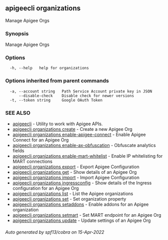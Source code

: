 ## apigeecli organizations

Manage Apigee Orgs

### Synopsis

Manage Apigee Orgs

### Options

```
  -h, --help   help for organizations
```

### Options inherited from parent commands

```
  -a, --account string   Path Service Account private key in JSON
      --disable-check    Disable check for newer versions
  -t, --token string     Google OAuth Token
```

### SEE ALSO

* [apigeecli](apigeecli.md)	 - Utility to work with Apigee APIs.
* [apigeecli organizations create](apigeecli_organizations_create.md)	 - Create a new Apigee Org
* [apigeecli organizations enable-apigee-connect](apigeecli_organizations_enable-apigee-connect.md)	 - Enable Apigee Connect for an Apigee Org
* [apigeecli organizations enable-ax-obfuscation](apigeecli_organizations_enable-ax-obfuscation.md)	 - Obfuscate analytics fields
* [apigeecli organizations enable-mart-whitelist](apigeecli_organizations_enable-mart-whitelist.md)	 - Enable IP whitelisting for MART connections
* [apigeecli organizations export](apigeecli_organizations_export.md)	 - Export Apigee Configuration
* [apigeecli organizations get](apigeecli_organizations_get.md)	 - Show details of an Apigee Org
* [apigeecli organizations import](apigeecli_organizations_import.md)	 - Import Apigee Configuration
* [apigeecli organizations ingressconfig](apigeecli_organizations_ingressconfig.md)	 - Show details of the Ingress configuration for an Apigee Org
* [apigeecli organizations list](apigeecli_organizations_list.md)	 - List the Apigee organizations
* [apigeecli organizations set](apigeecli_organizations_set.md)	 - Set organization property
* [apigeecli organizations setaddons](apigeecli_organizations_setaddons.md)	 - Enable addons for an Apigee organization
* [apigeecli organizations setmart](apigeecli_organizations_setmart.md)	 - Set MART endpoint for an Apigee Org
* [apigeecli organizations update](apigeecli_organizations_update.md)	 - Update settings of an Apigee Org

###### Auto generated by spf13/cobra on 15-Apr-2022

